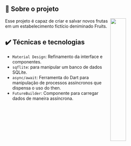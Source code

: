 ## 🔨 Sobre o projeto

<img src="https://user-images.githubusercontent.com/26925002/151969647-346d95a7-eaf7-4fd7-8ba3-03da78c60713.gif" align="right" width="32%"/>

Esse projeto é capaz de criar e salvar novos frutas em um estabelecimento fictício deniminado Fruits.

## ✔️ Técnicas e tecnologias

- `Material Design`: Refinamento da interface e componentes.
- `sqflite`: para manipular um banco de dados SQLite.
- `async/await`: Ferramenta do Dart para manipulação de processos assíncronos que dispensa o uso do then.
- `FutureBuilder`: Componente para carregar dados de maneira assíncrona.
